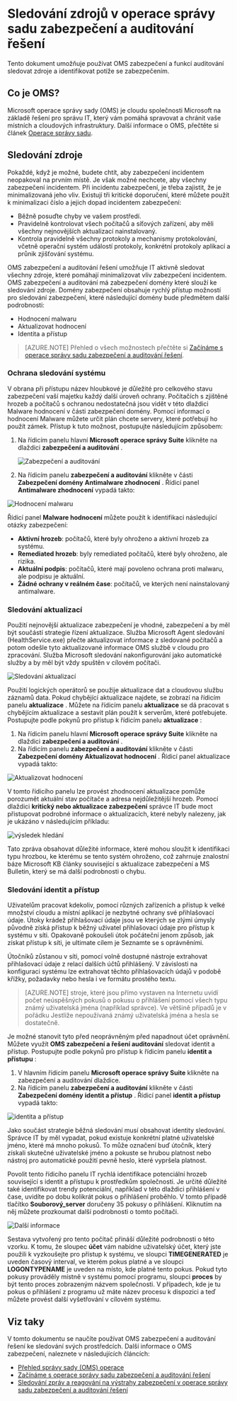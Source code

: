 <properties
   pageTitle="Sledování zdrojů v operace správy sadu zabezpečení a auditování řešení | Microsoft Azure"
   description="Tento dokument vám pomůže při použití OMS zabezpečení a auditování funkce ke sledování svých prostředcích a identifikovat potíže se zabezpečením."
   services="operations-management-suite"
   documentationCenter="na"
   authors="YuriDio"
   manager="swadhwa"
   editor=""/>

<tags
   ms.service="operations-management-suite"
   ms.topic="article" 
   ms.devlang="na"
   ms.tgt_pltfrm="na"
   ms.workload="na"
   ms.date="10/18/2016"
   ms.author="yurid"/>

# <a name="monitoring-resources-in-operations-management-suite-security-and-audit-solution"></a>Sledování zdrojů v operace správy sadu zabezpečení a auditování řešení

Tento dokument umožňuje používat OMS zabezpečení a funkcí auditování sledovat zdroje a identifikovat potíže se zabezpečením.

## <a name="what-is-oms"></a>Co je OMS?

Microsoft operace správy sady (OMS) je cloudu společnosti Microsoft na základě řešení pro správu IT, který vám pomáhá spravovat a chránit vaše místních a cloudových infrastruktury. Další informace o OMS, přečtěte si článek [Operace správy sadu](https://technet.microsoft.com/library/mt484091.aspx).

## <a name="monitoring-resources"></a>Sledování zdroje

Pokaždé, když je možné, budete chtít, aby zabezpečení incidentem neopakoval na prvním místě. Je však možné nechcete, aby všechny zabezpečení incidentem. Při incidentu zabezpečení, je třeba zajistit, že je minimalizovaná jeho vliv.  Existují tři kritické doporučení, které můžete použít k minimalizaci číslo a jejich dopad incidentem zabezpečení:

- Běžně posuďte chyby ve vašem prostředí.
- Pravidelně kontrolovat všech počítačů a síťových zařízení, aby měli všechny nejnovějších aktualizací nainstalovaný.
- Kontrola pravidelně všechny protokoly a mechanismy protokolování, včetně operační systém událostí protokoly, konkrétní protokoly aplikací a průnik zjišťování systému.

OMS zabezpečení a auditování řešení umožňuje IT aktivně sledovat všechny zdroje, které pomáhají minimalizovat vliv zabezpečení incidentem. OMS zabezpečení a auditování má zabezpečení domény které slouží ke sledování zdroje. Domény zabezpečení obsahuje rychlý přístup možností pro sledování zabezpečení, které následující domény bude předmětem další podrobnosti:

- Hodnocení malwaru
- Aktualizovat hodnocení
- Identita a přístup

> [AZURE.NOTE] Přehled o všech možnostech přečtěte si [Začínáme s operace správy sadu zabezpečení a auditování řešení](oms-security-getting-started.md).

### <a name="monitoring-system-protection"></a>Ochrana sledování systému

V obrana při přístupu název hloubkové je důležité pro celkového stavu zabezpečení vaší majetku každý další úroveň ochrany. Počítačích s zjištěné hrozeb a počítačů s ochranou nedostatečná jsou vidět v této dlaždici Malware hodnocení v části zabezpečení domény. Pomocí informací o hodnocení Malware můžete určit plán chcete servery, které potřebují ho použít zámek. Přístup k tuto možnost, postupujte následujícím způsobem:

1. Na řídicím panelu hlavní **Microsoft operace správy Suite** klikněte na dlaždici **zabezpečení a auditování** .

    ![Zabezpečení a auditování](./media/oms-security-responding-alerts/oms-security-responding-alerts-fig1.png)

2. Na řídicím panelu **zabezpečení a auditování** klikněte v části **Zabezpečení domény** **Antimalware zhodnocení** . Řídicí panel **Antimalware zhodnocení** vypadá takto:

![Hodnocení malwaru](./media/oms-security-monitoring-resources/oms-security-monitoring-resources-fig2-ga.png)

Řídicí panel **Malware hodnocení** můžete použít k identifikaci následující otázky zabezpečení:

- **Aktivní hrozeb**: počítačů, které byly ohroženo a aktivní hrozeb za systému.
- **Remediated hrozeb**: byly remediated počítačů, které byly ohroženo, ale rizika.
- **Aktuální podpis**: počítačů, které mají povoleno ochrana proti malwaru, ale podpisu je aktuální.
- **Žádné ochrany v reálném čase**: počítačů, ve kterých není nainstalovaný antimalware.

### <a name="monitoring-updates"></a>Sledování aktualizací 

Použití nejnovější aktualizace zabezpečení je vhodné, zabezpečení a by měl být součástí strategie řízení aktualizace. Služba Microsoft Agent sledování (HealthService.exe) přečte aktualizovat informace z sledované počítačů a potom odešle tyto aktualizované informace OMS službě v cloudu pro zpracování. Služba Microsoft sledování nakonfigurování jako automatické služby a by měl být vždy spuštěn v cílovém počítači.

![Sledování aktualizací](./media/oms-security-monitoring-resources/oms-security-monitoring-resources-fig3.png)

Použití logických operátorů se použije aktualizace dat a cloudovou službu záznamů data. Pokud chybějící aktualizace najdete, se zobrazí na řídicím panelu **aktualizace** . Můžete na řídicím panelu **aktualizace** se dá pracovat s chybějícím aktualizace a sestavit plán použít k serverům, které potřebujete. Postupujte podle pokynů pro přístup k řídicím panelu **aktualizace** :

1. Na řídicím panelu hlavní **Microsoft operace správy Suite** klikněte na dlaždici **zabezpečení a auditování** .
2. Na řídicím panelu **zabezpečení a auditování** klikněte v části **Zabezpečení domény** **Aktualizovat hodnocení** . Řídicí panel aktualizace vypadá takto:

![Aktualizovat hodnocení](./media/oms-security-monitoring-resources/oms-security-monitoring-resources-fig4.png)

V tomto řídicího panelu lze provést zhodnocení aktualizace pomůže porozumět aktuální stav počítače a adresa nejdůležitější hrozeb. Pomocí dlaždici **kritický nebo aktualizace zabezpečení** správce IT bude moct přistupovat podrobné informace o aktualizacích, které nebyly nalezeny, jak je ukázáno v následujícím příkladu:

![výsledek hledání](./media/oms-security-monitoring-resources/oms-security-monitoring-resources-fig5.png)

Tato zpráva obsahovat důležité informace, které mohou sloužit k identifikaci typu hrozbou, ke kterému se tento systém ohroženo, což zahrnuje znalostní báze Microsoft KB články související s aktualizace zabezpečení a MS Bulletin, který se má další podrobnosti o chybu.

### <a name="monitoring-identity-and-access"></a>Sledování identit a přístup

Uživatelům pracovat kdekoliv, pomocí různých zařízeních a přístup k velké množství cloudu a místní aplikací je nezbytné ochrany své přihlašovací údaje. Útoky krádež přihlašovací údaje jsou ve kterých se zlými úmysly původně získá přístup k běžný uživatel přihlašovací údaje pro přístup k systému v síti. Opakovaně pokoušeli útok počáteční jenom způsob, jak získat přístup k síti, je ultimate cílem je Seznamte se s oprávněními. 

Útočníků zůstanou v síti, pomocí volně dostupné nástroje extrahovat přihlašovací údaje z relací dalších účtů přihlášený. V závislosti na konfiguraci systému lze extrahovat těchto přihlašovacích údajů v podobě křížky, požadavky nebo hesla i ve formátu prostého textu.  

> [AZURE.NOTE] stroje, které jsou přímo vystaven na Internetu uvidí počet neúspěšných pokusů o pokusu o přihlášení pomocí všech typu známý uživatelská jména (například správce). Ve většině případů je v pořádku Jestliže nepoužívaná známý uživatelská jména a hesla se dostatečně.

Je možné stanovit tyto před neoprávněným před napadnout účet oprávnění. Můžete využít **OMS zabezpečení a řešení auditování** sledovat identit a přístup. Postupujte podle pokynů pro přístup k řídicím panelu **identit a přístupu** :

1. V hlavním řídicím panelu **Microsoft operace správy Suite** klikněte na zabezpečení a auditování dlaždice.
2. Na řídicím panelu **zabezpečení a auditování** klikněte v části **Zabezpečení domény** **identit a přístup** . Řídicí panel **identit a přístup** vypadá takto:

![identita a přístup](./media/oms-security-monitoring-resources/oms-security-monitoring-resources-fig6-ga.png)

Jako součást strategie běžná sledování musí obsahovat identity sledování. Správce IT by měl vypadat, pokud existuje konkrétní platné uživatelské jméno, které má mnoho pokusů. To může označení buď útočník, který získali skutečné uživatelské jméno a pokuste se hrubou platnost nebo nástroj pro automatické použití pevně heslo, které vypršela platnost.

Povolit tento řídicího panelu IT rychlá identifikace potenciální hrozeb související s identit a přístupu k prostředkům společnosti. Je určité důležité také identifikovat trendy potenciální, například v této dlaždici přihlášení v čase, uvidíte po dobu kolikrát pokus o přihlášení proběhlo. V tomto případě tlačítko **Souborový_server** doručeny 35 pokusy o přihlášení. Kliknutím na něj můžete prozkoumat další podrobnosti o tomto počítači. 

![Další informace](./media/oms-security-monitoring-resources/oms-security-monitoring-resources-fig7-new.png)

Sestava vytvořený pro tento počítač přináší důležité podrobnosti o této vzorku. K tomu, že sloupec **účet** vám nabídne uživatelský účet, který jste použili k vyzkoušejte pro přístup k systému, ve sloupci **TIMEGENERATED** je uveden časový interval, ve kterém pokus platné a ve sloupci **LOGONTYPENAME** je uveden na místo, kde platné tento pokus. Pokud tyto pokusy prováděly místně v systému pomocí programu, sloupci **proces** by být tento proces zobrazeným názvem společnosti. V případech, kde je tu pokus o přihlášení z programu už máte název procesu k dispozici a teď můžete provést další vyšetřování v cílovém systému.

## <a name="see-also"></a>Viz taky

V tomto dokumentu se naučíte používat OMS zabezpečení a auditování řešení ke sledování svých prostředcích. Další informace o OMS zabezpečení, naleznete v následujících článcích:

- [Přehled správy sady (OMS) operace](operations-management-suite-overview.md)
- [Začínáme s operace správy sadu zabezpečení a auditování řešení](oms-security-getting-started.md)
- [Sledování zpráv a reagování na výstrahy zabezpečení v operace správy sadu zabezpečení a auditování řešení](oms-security-responding-alerts.md)